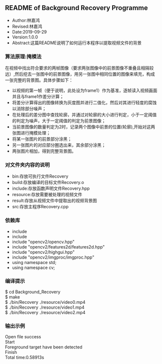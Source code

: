 ## README of Background Recovery Programme
- Author:林嘉鸿
- Revised:林嘉鸿
- Date:2019-09-29
- Version:1.0.0
- Abstract:这篇README说明了如何运行本程序以提取视频文件的背景

### 算法原理:掩模法
在视频中找出符合要求的两帧图像（要求两张图像中的前景图像不重叠且相隔较远）,然后挖去一张图中的前景图像，用另一张图中相同位置的图像来填充，构成一张完整的背景图。具体步骤如下：
- 以视频的第一帧（便于说明，此处设为frame1）作为基准，逐帧读入视频画面并且与frame1作差分计算；
- 将差分计算得出的图像转换为灰度图并进行二值化，然后对其进行轻度的腐蚀以消除部分噪声；
- 在处理后的差分图中查找轮廓，并通过对轮廓的大小进行判定，小于一定阈值的判定为噪声，大于一定阈值的判定为前景图像；
- 当前景图像的数量判定为2时，记录两个图像中前景的位置(轮廓),开始对这两张图进行掩模处理；
- 将某一张图片的前景部分涂黑；
- 另一张图片的对应部分圈选出来，其余部分涂黑；
- 两张图片相加，得到完整背景图。

### 对文件夹内容的说明
- bin:存放可执行文件Recovery
- build:存放编译的目标文件Recovery.o
- include:存放函数声明文件Recovery.hpp
- resource:存放需要被处理的视频文件
- result:存放从视频文件中提取出的视频背景图
- src:存放主程序Recovery.cpp

### 依赖库
- include <iostream>
- include <string>
- include "opencv2/opencv.hpp"
- include "opencv2/features2d/features2d.hpp"
- include "opencv2/highgui.hpp"
- include "opencv2/imgproc/imgproc.hpp"
- using namespace std;
- using namespace cv;

### 编译提示
$ cd Background_Recovery   
$ make   
$ ./bin/Recovery ./resource/video0.mp4   
$ ./bin/Recovery ./resource/video1.mp4   
$ ./bin/Recovery ./resource/video2.mp4   

### 输出示例
Open file success   
Start   
Foreground target have been detected    
Finish   
Total time:0.58913s   

